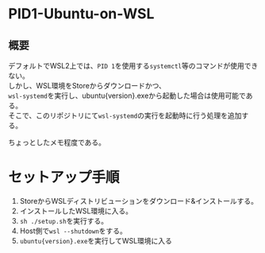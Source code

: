# PID1-Ubuntu-on-WSL

## 概要

デフォルトでWSL2上では、`PID 1`を使用する`systemctl`等のコマンドが使用できない。  
しかし、WSL環境をStoreからダウンロードかつ、  
`wsl-systemd`を実行し、ubuntu{version}.exeから起動した場合は使用可能である。  
そこで、このリポジトリにて`wsl-systemd`の実行を起動時に行う処理を追加する。

ちょっとしたメモ程度である。

# セットアップ手順

1. StoreからWSLディストリビューションをダウンロード&インストールする。
1. インストールしたWSL環境に入る。
1. `sh ./setup.sh`を実行する。
1. Host側で`wsl --shutdown`をする。
1. `ubuntu{version}.exe`を実行してWSL環境に入る
